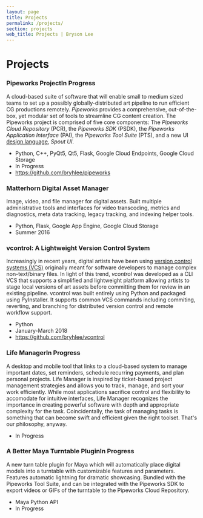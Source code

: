 ```yaml
---
layout: page
title: Projects
permalink: /projects/
section: projects
web_title: Projects | Bryson Lee
---
```


# Projects

<div class="project-entry d-flex">
  <div class="align-self-start">
    <h3 class="project-title">Pipeworks Project<span class="badge">In Progress</span></h3>
    <p>A cloud-based suite of software that will enable small to medium sized teams to set up a possibly globally-distributed art pipeline to run efficient CG productions remotely. <i>Pipeworks</i> provides a comprehensive, out-of-the-box, yet modular set of tools to streamline CG content creation. The Pipeworks project is comprised of five core components: The <i>Pipeworks Cloud Repository</i> (PCR), the <i>Pipeworks SDK</i> (PSDK), the <i>Pipeworks Application Interface</i> (PAI), the <i>Pipeworks Tool Suite</i> (PTS), and a new UI <a href="https://en.wikipedia.org/wiki/Design_language">design language</a>, <i>Spout UI</i>.</p>
    <ul class="fa-ul">
      <li><span class="fa-li"><i class="fas fa-code fa-fw"></i></span>Python, C++, PyQt5, Qt5, Flask, Google Cloud Endpoints, Google Cloud Storage</li>
      <li><span class="fa-li"><i class="far fa-calendar-alt fa-fw"></i></span>In Progress</li>
      <li><span class="fa-li"><i class="fas fa-link fa-fw"></i></span><a href="https://github.com/bryhlee/pipeworks" target="_blank">https://github.com/bryhlee/pipeworks</a></li>
    </ul>
  </div>
</div>
<div class="project-entry d-flex">
  <div class="align-self-start">
    <h3 class="project-title">Matterhorn Digital Asset Manager</h3>
    <p>Image, video, and file manager for digital assets. Built multiple administrative tools and interfaces for video transcoding, metrics and diagnostics, meta data tracking, legacy tracking, and indexing helper tools.</p>
    <ul class="fa-ul">
      <li><span class="fa-li"><i class="fas fa-code fa-fw"></i></span>Python, Flask, Google App Engine, Google Cloud Storage</li>
      <li><span class="fa-li"><i class="far fa-calendar-alt fa-fw"></i></span>Summer 2016</li>
    </ul>
  </div>
</div>
<div class="project-entry d-flex">
  <div class="align-self-start">
    <h3 class="project-title">vcontrol: A Lightweight Version Control System</h3>
    <p>Increasingly in recent years, digital artists have been using <a href="https://en.wikipedia.org/wiki/Version_control">version control systems (VCS)</a> originally meant for software developers to manage complex non-text/binary files. In light of this trend, <i>vcontrol</i> was developed as a CLI VCS that supports a simplified and lightweight platform allowing artists to stage local versions of art assets before committing  them for review in an existing pipeline. vcontrol was built entirely using Python and packaged using PyInstaller. It supports common VCS commands including commiting, reverting, and branching for distributed version control and remote workflow support.</p>
    <ul class="fa-ul">
      <li><span class="fa-li"><i class="fas fa-code fa-fw"></i></span>Python</li>
      <li><span class="fa-li"><i class="far fa-calendar-alt fa-fw"></i></span>January-March 2018</li>
      <li><span class="fa-li"><i class="fas fa-link fa-fw"></i></span><a href="https://github.com/bryhlee/vcontrol" target="_blank">https://github.com/bryhlee/vcontrol</a></li>
    </ul>
  </div>
</div>
<div class="project-entry d-flex">
  <div class="align-self-start">
    <h3 class="project-title">Life Manager<span class="badge">In Progress</span></h3>
    <p>A desktop and mobile tool that links to a cloud-based system to manage important dates, set reminders, schedule recurring payments, and plan personal projects. Life Manager is inspired by ticket-based project management strategies and allows you to track, manage, and sort your work efficiently. While most applications sacrifice control and flexibility to accomodate for intuitive interfaces, Life Manager recognizes the importance in creating powerful software with depth and appropriate complexity for the task. Coincidentally, the task of managing tasks is something that can become swift and efficient given the right toolset. That's our philosophy, anyway.</p>
    <ul class="fa-ul">
      <li><span class="fa-li"><i class="far fa-calendar-alt fa-fw"></i></span>In Progress</li>
    </ul>
  </div>
</div>
<div class="project-entry d-flex">
  <div class="align-self-start">
    <h3 class="project-title">A Better Maya Turntable Plugin<span class="badge">In Progress</span></h3>
    <p>A new turn table plugin for Maya which will automatically place digital models into a turntable with customizable features and parameters. Features automatic lightning for dramatic showcasing. Bundled with the Pipeworks Tool Suite, and can be integrated with the Pipeworks SDK to export videos or GIFs of the turntable to the Pipeworks Cloud Repository.</p>
    <ul class="fa-ul">
      <li><span class="fa-li"><i class="fas fa-code fa-fw"></i></span>Maya Python API</li>
      <li><span class="fa-li"><i class="far fa-calendar-alt fa-fw"></i></span>In Progress</li>
    </ul>
  </div>
</div>

